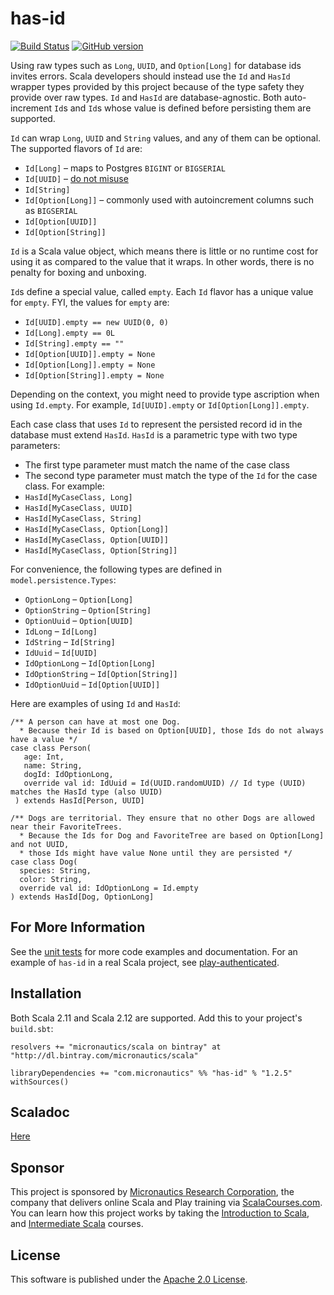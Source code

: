 # has-id

[![Build Status](https://travis-ci.org/mslinn/has-id.svg?branch=master)](https://travis-ci.org/mslinn/has-id)
[![GitHub version](https://badge.fury.io/gh/mslinn%2Fhas-id.svg)](https://badge.fury.io/gh/mslinn%2Fhas-id)

Using raw types such as `Long`, `UUID`, and `Option[Long]` for database ids invites errors.
Scala developers should instead use the `Id` and `HasId` wrapper types provided by this project
because of the type safety they provide over raw types.
`Id` and `HasId` are database-agnostic.
Both auto-increment `Id`s and `Id`s whose value is defined before persisting them are supported.

`Id` can wrap `Long`, `UUID` and `String` values, and any of them can be optional.
The supported flavors of `Id` are: 

  * `Id[Long]` &ndash; maps to Postgres `BIGINT` or `BIGSERIAL`
  * `Id[UUID]` &ndash; [do not misuse](https://tomharrisonjr.com/uuid-or-guid-as-primary-keys-be-careful-7b2aa3dcb439)
  * `Id[String]`
  * `Id[Option[Long]]` &ndash; commonly used with autoincrement columns such as `BIGSERIAL`
  * `Id[Option[UUID]]`
  * `Id[Option[String]]`

`Id` is a Scala value object, which means there is little or no runtime cost for using it as compared to the value that it wraps.
In other words, there is no penalty for boxing and unboxing.
  
`Id`s define a special value, called `empty`.
Each `Id` flavor has a unique value for `empty`.
FYI, the values for `empty` are:

  * `Id[UUID].empty == new UUID(0, 0)`
  * `Id[Long].empty == 0L`
  * `Id[String].empty == ""`
  * `Id[Option[UUID]].empty = None`
  * `Id[Option[Long]].empty = None`
  * `Id[Option[String]].empty = None`

Depending on the context, you might need to provide type ascription when using `Id.empty`.
For example, `Id[UUID].empty` or `Id[Option[Long]].empty`.

Each case class that uses `Id` to represent the persisted record id in the database must extend `HasId`.
`HasId` is a parametric type with two type parameters:
  * The first type parameter must match the name of the case class
  * The second type parameter must match the type of the `Id` for the case class.
For example: 
  * `HasId[MyCaseClass, Long]`
  * `HasId[MyCaseClass, UUID]`
  * `HasId[MyCaseClass, String]`
  * `HasId[MyCaseClass, Option[Long]]`
  * `HasId[MyCaseClass, Option[UUID]]`
  * `HasId[MyCaseClass, Option[String]]`

For convenience, the following types are defined in `model.persistence.Types`:
  * `OptionLong`     &ndash; `Option[Long]`
  * `OptionString`   &ndash; `Option[String]`
  * `OptionUuid`     &ndash; `Option[UUID]`
  * `IdLong`         &ndash; `Id[Long]`
  * `IdString`       &ndash; `Id[String]`
  * `IdUuid`         &ndash; `Id[UUID]`
  * `IdOptionLong`   &ndash; `Id[Option[Long]`
  * `IdOptionString` &ndash; `Id[Option[String]]`
  * `IdOptionUuid`   &ndash; `Id[Option[UUID]]`

Here are examples of using `Id` and `HasId`:
 
```
/** A person can have at most one Dog. 
  * Because their Id is based on Option[UUID], those Ids do not always have a value */
case class Person(
   age: Int,
   name: String,
   dogId: IdOptionLong,
   override val id: IdUuid = Id(UUID.randomUUID) // Id type (UUID) matches the HasId type (also UUID)
 ) extends HasId[Person, UUID]

/** Dogs are territorial. They ensure that no other Dogs are allowed near their FavoriteTrees.
  * Because the Ids for Dog and FavoriteTree are based on Option[Long] and not UUID, 
  * those Ids might have value None until they are persisted */
case class Dog(
  species: String,
  color: String,
  override val id: IdOptionLong = Id.empty
) extends HasId[Dog, OptionLong]
```
 
## For More Information
See the [unit tests](https://github.com/mslinn/has-id/blob/master/src/test/scala/IdTest.scala#L32-L62) 
for more code examples and documentation.
For an example of `has-id` in a real Scala project, see [play-authenticated](https://github.com/mslinn/play-authenticated/).

## Installation
Both Scala 2.11 and Scala 2.12 are supported.
Add this to your project's `build.sbt`:

    resolvers += "micronautics/scala on bintray" at "http://dl.bintray.com/micronautics/scala"

    libraryDependencies += "com.micronautics" %% "has-id" % "1.2.5" withSources()

## Scaladoc
[Here](http://mslinn.github.io/has-id/latest/api/#model.persistence.package)

## Sponsor
This project is sponsored by [Micronautics Research Corporation](http://www.micronauticsresearch.com/),
the company that delivers online Scala and Play training via [ScalaCourses.com](http://www.ScalaCourses.com).
You can learn how this project works by taking the [Introduction to Scala](http://www.ScalaCourses.com/showCourse/40),
and [Intermediate Scala](http://www.ScalaCourses.com/showCourse/45) courses.

## License
This software is published under the [Apache 2.0 License](http://www.apache.org/licenses/LICENSE-2.0.html).

